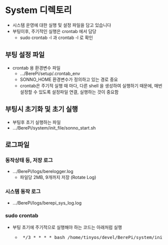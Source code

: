 # System 디렉토리
- 시스템 운영에 대한 실행 및 설정 파일을 담고 있습니다
- 부팅이후, 주기적인 실행은 crontab 에서 담당
  - sudo crontab -l 과 crontab -l 로 확인 
   
## 부팅 설정 파일
- crontab 용 환경변수 파일
  - .../BerePi/setup/.crontab_env
  - SONNO_HOME 환경변수가 정의하고 있는 경로 중요 
  - crontab은 주기적 실행 때 마다, 다른 shell 을 생성하여 실행하기 때문에, 매번 설정할 수 있도록 설정파일 연결, 실행하는 것이 중요함 

## 부팅시 초기화 및 초기 실행
-  부팅후 초기 실행하는 파일
  - .../BerePi/system/init_file/sonno_start.sh

## 로그파일
### 동작상태 등, 저장 로그
- .../BerePi/logs/berelogger.log 
  - 파일당 2MB, 9개까지 저장 (Rotate Log)
### 시스템 동작 로그
- .../BerePi/logs/berepi_sys_log.log

### sudo crontab
- 부팅 초기에 주기적으로 실행해야 하는 코드는 아래처럼 실행
  - <pre> */3 * * * * bash /home/tinyos/devel/BerePi/system/init_file/sonno_start.sh `sudo vcgencmd measure_temp` > /home/tinyos/devel/BerePi/logs/berepi_sys_log.log 2>&1 </pre>
